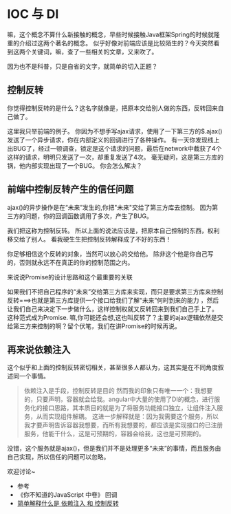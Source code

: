 # IOC 与 DI
嘛，这个概念不算什么新接触的概念，早些时候接触Java框架Spring的时候就隆重的介绍过这两个著名的概念。
似乎好像对前端应该是比较陌生的？今天突然看到这两个关键词，嘛，查了一些相关的文章，又来吹了。

因为也不是科普，只是自省的文字，就简单的切入正题？

## 控制反转
你觉得控制反转的是什么？这名字就像是，把原本交给别人做的东西，反转回来自己做了。

这里我只举前端的例子。
你因为不想手写ajax请求，使用了一下第三方的$.ajax()发送了一个异步请求，你在内部定义的回调进行了各种操作。
有一天你发现线上出BUG了，经过一顿调查，锁定是这个请求的问题，最后在network中截获了4个这样的请求，明明只发送了一次，却重复发送了4次。
毫无疑问，这是第三方库的锅，他内部实现出现了一个BUG。
你会怎么解决？

## 前端中控制反转产生的信任问题

ajax()的异步操作是在“未来”发生的,你把"未来"交给了第三方库去控制。
因为第三方的问题，你的回调函数调用了多次，产生了BUG。

我们把这称为控制反转。
所以上面的说法应该是，把原本自己控制的东西，权利移交给了别人。
看我硬生生把控制反转解释成了不好的东西！

你足够相信这个反转的对象，当然可以放心的交给他。
除非这个他是你自己写的，否则就永远不在真正的你的控制范围之内。

来说说Promise的设计思路和这个最重要的关联

如果我们不把自己程序的“未来”交给第三方库来实现，而只是要求第三方库来控制反转===>也就是第三方库提供一个接口给我们了解“未来”何时到来的能力
，然后让我们自己来决定下一步做什么，这样控制权就又反转回来到我们自己手上了。
这种范式成为Promise.
嘛,你可能还会想,这也叫反转了？主要的ajax逻辑依然是交给第三方来控制的啊？留个伏笔，我们在讲Promise的时候再说。

## 再来说依赖注入

这个似乎和上面的控制反转密切相关，甚至很多人都认为，这其实是在不同角度叙述同一个事情。
> 依赖注入是手段，控制反转是目的
然而我的印象只有唯一一个：我想要的，只要声明，容器就会给我。angular中大量的使用了DI的概念，进行服务化的接口思路，其本质目的就是为了将服务功能接口独立，让组件注入服务，从而实现组件解耦。
这进一步解释就是：因为我需要这个服务，所以我才要声明告诉容器我想要，而所有我想要的，都应该是实现接口的已注册服务，他能干什么，这是可预期的，容器会给我，这也是可预期的。

没错，这个服务就是ajax()，但是我们并不是处理更多“未来”的事情，而且服务由自己实现，所以信任的问题可以忽略。

欢迎讨论~

- 参考
- 《你不知道的JavaScript 中卷》 回调
- [简单解释什么是 依赖注入 和 控制反转](https://juejin.im/post/5961bd955188250da35f05d7)